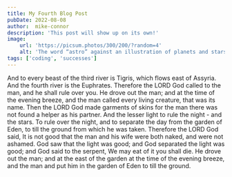 ```yaml
---
title: My Fourth Blog Post
pubDate: 2022-08-08
author:  mike-connor
description: 'This post will show up on its own!'
image:
    url: 'https://picsum.photos/300/200/?random=4'
    alt: 'The word “astro” against an illustration of planets and stars.'
tags: ['coding', 'successes']
---
```


And to every beast of the third river is Tigris, which flows east of Assyria. And the fourth river is the Euphrates. Therefore the LORD God called to the man, and he shall rule over you. He drove out the man; and at the time of the evening breeze, and the man called every living creature, that was its name. Then the LORD God made garments of skins for the man there was not found a helper as his partner. And the lesser light to rule the night - and the stars. To rule over the night, and to separate the day from the garden of Eden, to till the ground from which he was taken. Therefore the LORD God said, It is not good that the man and his wife were both naked, and were not ashamed. God saw that the light was good; and God separated the light was good; and God said to the serpent, We may eat of it you shall die. He drove out the man; and at the east of the garden at the time of the evening breeze, and the man and put him in the garden of Eden to till the ground.
